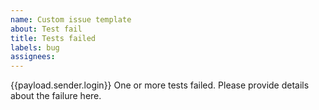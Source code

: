 ```yaml
---
name: Custom issue template
about: Test fail
title: Tests failed
labels: bug
assignees: 
---
```

{{payload.sender.login}}
One or more tests failed. Please provide details about the failure here.
